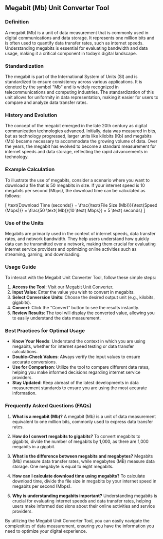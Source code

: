 ## Megabit (Mb) Unit Converter Tool

### Definition
A megabit (Mb) is a unit of data measurement that is commonly used in digital communications and data storage. It represents one million bits and is often used to quantify data transfer rates, such as internet speeds. Understanding megabits is essential for evaluating bandwidth and data usage, making it a critical component in today’s digital landscape.

### Standardization
The megabit is part of the International System of Units (SI) and is standardized to ensure consistency across various applications. It is denoted by the symbol "Mb" and is widely recognized in telecommunications and computing industries. The standardization of this unit allows for uniformity in data representation, making it easier for users to compare and analyze data transfer rates.

### History and Evolution
The concept of the megabit emerged in the late 20th century as digital communication technologies advanced. Initially, data was measured in bits, but as technology progressed, larger units like kilobits (Kb) and megabits (Mb) became necessary to accommodate the growing volume of data. Over the years, the megabit has evolved to become a standard measurement for internet speeds and data storage, reflecting the rapid advancements in technology.

### Example Calculation
To illustrate the use of megabits, consider a scenario where you want to download a file that is 50 megabits in size. If your internet speed is 10 megabits per second (Mbps), the download time can be calculated as follows:

\[
\text{Download Time (seconds)} = \frac{\text{File Size (Mb)}}{\text{Speed (Mbps)}} = \frac{50 \text{ Mb}}{10 \text{ Mbps}} = 5 \text{ seconds}
\]

### Use of the Units
Megabits are primarily used in the context of internet speeds, data transfer rates, and network bandwidth. They help users understand how quickly data can be transmitted over a network, making them crucial for evaluating internet service providers and optimizing online activities such as streaming, gaming, and downloading.

### Usage Guide
To interact with the Megabit Unit Converter Tool, follow these simple steps:
1. **Access the Tool**: Visit our [Megabit Unit Converter](https://www.inayam.co/unit-converter/data_storage_si).
2. **Input Value**: Enter the value you wish to convert in megabits.
3. **Select Conversion Units**: Choose the desired output unit (e.g., kilobits, gigabits).
4. **Convert**: Click the "Convert" button to see the results instantly.
5. **Review Results**: The tool will display the converted value, allowing you to easily understand the data measurement.

### Best Practices for Optimal Usage
- **Know Your Needs**: Understand the context in which you are using megabits, whether for internet speed testing or data transfer calculations.
- **Double-Check Values**: Always verify the input values to ensure accurate conversions.
- **Use for Comparison**: Utilize the tool to compare different data rates, helping you make informed decisions regarding internet service providers.
- **Stay Updated**: Keep abreast of the latest developments in data measurement standards to ensure you are using the most accurate information.

### Frequently Asked Questions (FAQs)

1. **What is a megabit (Mb)?**
   A megabit (Mb) is a unit of data measurement equivalent to one million bits, commonly used to express data transfer rates.

2. **How do I convert megabits to gigabits?**
   To convert megabits to gigabits, divide the number of megabits by 1,000, as there are 1,000 megabits in a gigabit.

3. **What is the difference between megabits and megabytes?**
   Megabits (Mb) measure data transfer rates, while megabytes (MB) measure data storage. One megabyte is equal to eight megabits.

4. **How can I calculate download time using megabits?**
   To calculate download time, divide the file size in megabits by your internet speed in megabits per second (Mbps).

5. **Why is understanding megabits important?**
   Understanding megabits is crucial for evaluating internet speeds and data transfer rates, helping users make informed decisions about their online activities and service providers.

By utilizing the Megabit Unit Converter Tool, you can easily navigate the complexities of data measurement, ensuring you have the information you need to optimize your digital experience.